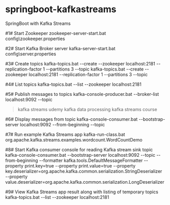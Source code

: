# springboot-kafkastreams
SpringBoot with Kafka Streams

#1# Start Zookeeper
zookeeper-server-start.bat config\zookeeper.properties

#2# Start Kafka Broker server
kafka-server-start.bat config\server.properties

#3# Create topics 
kafka-topics.bat --create --zookeeper localhost:2181 --replication-factor 1 --partitions 3 --topic <streams-file-input>
kafka-topics.bat --create --zookeeper localhost:2181 --replication-factor 1 --partitions 3 --topic <streams-wordcount-output>

#4# List topics
kafka-topics.bat --list --zookeeper localhost:2181

#5# Publish messages to topics
kafka-console-producer.bat --broker-list localhost:9092 --topic <streams-file-input>

>kafka streams udemy
>kafka data processing
>kafka streams course

#6# Display messages from topic
kafka-console-consumer.bat --bootstrap-server localhost:9092 --from-beginning --topic <streams-file-input> 

#7# Run example Kafka Streams app
kafka-run-class.bat org.apache.kafka.streams.examples.wordcount.WordCountDemo

#8# Start Kafka consumer console for reading Kafka stream sink topic
kafka-console-consumer.bat --bootstrap-server localhost:9092 --topic <streams-wordcount-output> --from-beginning --formatter kafka.tools.DefaultMessageFormatter --property print.key=true --property print.value=true --property key.deserializer=org.apache.kafka.common.serialization.StringDeserializer --property value.deserializer=org.apache.kafka.common.serialization.LongDeserializer

#9# View Kafka Streams app result along with listing of temporary topics
kafka-topics.bat --list --zookeeper localhost:2181